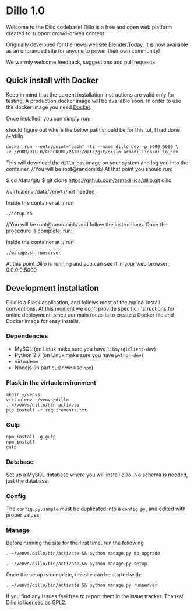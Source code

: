 # Dillo 1.0
Welcome to the Dillo codebase! Dillo is a free and open web platform created to
support crowd-driven content.

Originally developed for the news website [Blender.Today](http://blender.today),
it is now available as an unbranded site for anyone to power their own community!

We warmly welcome feedback, suggestions and pull requests.



## Quick install with Docker
Keep in mind that the current installation instructions are valid only for testing.
A production docker image will be available soon. In order to use the docker
image you need [Docker](https://www.docker.com/).

Once installed, you can simply run:

should figure out where the below path should be for this tut, I had done /~/dillo

```
docker run --entrypoint="bash" -ti --name dillo_dev -p 5000:5000 \
-v /YOUR/DILLO/CHECKOUT/PATH:/data/git/dillo armadillica/dillo_dev
```

This will download the `dillo_dev` image on your system and log you into the
container. //You will be root@randomid:/ At that point you should run:

$ cd /data/git/
$ git clone https://github.com/armadillica/dillo.git dillo

//virtualenv /data/venv/
//not needed


Inside the container at :/ run
```
./setup.sh
```
//You will be root@randomid:/
and follow the instructions. Once the procedure is complete, run:

Inside the container at :/ run
```
./manage.sh runserver
```

At this point Dillo is running and you can see it in your web browser.
0.0.0.0:5000

## Development installation
Dillo is a Flask application, and follows most of the typical install conventions.
At this moment we don't provide specific instructions for online deployment, since
our main focus is to create a Docker file and Docker image for easy installs.

### Dependencies
- MySQL (on Linux make sure you have `libmysqlclient-dev`)
- Python 2.7 (on Linux make sure you have `python-dev`)
- virtualenv
- Nodejs (in particular we use `npm`)

### Flask in the virtualenvironment
```
mkdir ~/venvs
virtualenv ~/venvs/dillo
. ~/venvs/dillo/bin activate
pip install -r requirements.txt
```

### Gulp
```
npm install -g gulp
npm install
gulp
```

### Database
Set up a MySQL database where you will install dillo. No schema is needed, just
the database.

### Config
The `config.py.sample` must be duplicated into a `config.py`, and edited with
proper values.

### Manage
Before running the site for the first time, run the following
```
. ~/venvs/dillo/bin/activate && python manage.py db upgrade
```

```
. ~/venvs/dillo/bin/activate && python manage.py setup
```

Once the setup is complete, the site can be started with:

```
. ~/venvs/dillo/bin/activate && python manage.py runserver
```

If you find any issues feel free to report them in the issue tracker. Thanks!
Dillo is licensed as [GPL2](https://www.gnu.org/licenses/gpl-2.0.txt).
